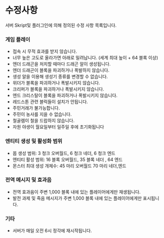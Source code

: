 # 수정사항

서버 Skript및 플러그인에 의해 정의된 수정 사항 목록입니다.

### **게임 플레이**

* 접속 시 무적 효과를 받지 않습니다.
* 너무 높은 고도로 올라가면 아래로 밀려납니다. (세계 최대 높이 + 64 블록 이상)
* 엔더 드래곤을 처치할 때마다 드래곤 알이 생성됩니다.
* 엔더 드래곤이 블록을 파괴하거나 폭발하지 않습니다.
* 생성 알을 이용해 생성기 종류를 변경할 수 없습니다.
* 위더가 블록을 파괴하거나 폭발시키지 않습니다.
* 크리퍼가 블록을 파괴하거나 폭발시키지 않습니다.
* 엔드 크리스탈이 블록을 파괴하거나 폭발시키지 않습니다.
* 레드스톤 관련 블럭들이 설치가 안됩니다.
* 주민거래가 불가능합니다.
* 주민이 농사를 지을 수 없습니다.
* 철골렘이 철을 드랍하지 않습니다.
* 자원 야생이 월요일부터 일주일 후에 초기화됩니다

### **엔티티 생성 및 활성화 범위**

* 몹 생성 범위: 3 청크  오버월드, 6 청크  네더, 6 청크 엔드
* 엔티티 활성 범위: 16 블록  오버월드, 35 블록 네더 , 64 엔드
* 몬스터 최대 생성 개체수: 45 마리  오버월드 70 마리 네더,엔드



### **전역 메시지 및 효과음**

* 전역 효과음이 주변 1,000 블록 내에 있는 플레이어에게만 재생됩니다.
* 발전 과제 및 죽음 메시지가 주변 1,000 블록 내에 있는 플레이어에게만 표시됩니다.

### **기타**

* 서버가 매일 오전 6시 정각에 재시작됩니다.
